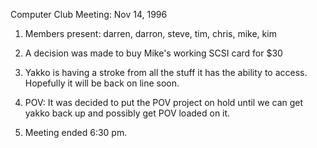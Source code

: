 Computer Club Meeting:  Nov 14, 1996 </p><p>
1.  Members present: darren, darron, steve, tim, chris, mike, kim </p><p>
2.  A decision was made to buy Mike's working SCSI card for $30 </p><p>
3.  Yakko is having a stroke from all the stuff it has the  	ability to access. Hopefully it will be back on line soon. </p><p>
4.  POV: 	It was decided to put the POV project on hold until we 	can get yakko back up and possibly get POV loaded on it. </p><p>
5.  Meeting ended 6:30 pm.  </p>
